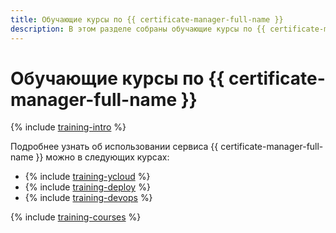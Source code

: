 ```yaml
---
title: Обучающие курсы по {{ certificate-manager-full-name }}
description: В этом разделе собраны обучающие курсы по {{ certificate-manager-full-name }}.
---
```


# Обучающие курсы по {{ certificate-manager-full-name }}

{% include [training-intro](../_includes/training/training-intro.md) %}

Подробнее узнать об использовании сервиса {{ certificate-manager-full-name }} можно в следующих курсах:
* {% include [training-ycloud](../_includes/training/training-csi.md) %}
* {% include [training-deploy](../_includes/training/training-gid.md) %}
* {% include [training-devops](../_includes/training/training-dde.md) %}

{% include [training-courses](../_includes/training/training-courses.md) %}